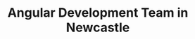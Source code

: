 ---
title: Angular Development Team in Newcastle
permalink: /landings/locations/newcastle/developer/angular
technology: Angular
location: Newcastle
---